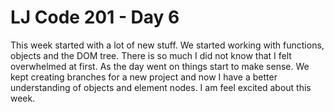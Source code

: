 # LJ Code 201 - Day 6

This week started with a lot of new stuff. We started working with functions, objects and the DOM tree. There is so much I did not know that I felt overwhelmed at first. As the day went on things start to make sense. We kept creating branches for a new project and now I have a better understanding of objects and element nodes.
I am feel excited about this week. 
